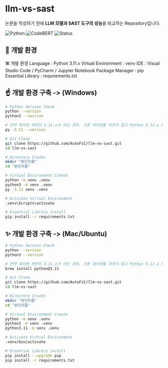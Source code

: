 # llm-vs-sast

논문을 작성하기 전에 **LLM 모델과 SAST 도구의 성능**을 비교하는 Repository입니다.

![Python](https://img.shields.io/badge/Python-3.11+-blue?logo=python) ![CodeBERT](https://img.shields.io/badge/Code-v0.2.3-green) ![Status](https://img.shields.io/badge/status-developing-orange)


## 📌 개발 환경
🛠 개발 환경
Language : Python 3.11.x
Virtual Environment : venv
IDE : Visual Studio Code / PyCharm / Jupyter Notebook
Package Manager : pip
Essential Library : requirements.txt


## ️☝️ 개발 환경 구축 -> (Windows)
```bash
# Python Version Check
python --version
python3 --version

# 만약 파이썬 버전이 3.11.x가 아닌 경우, 기존 파이썬을 지우지 않고 Python 3.11.x 버전을 추가로 설치합니다.
py -3.11 --version
```
```bash
# Git Clone
git clone https://github.com/AutoFiC/llm-vs-sast.git
cd llm-vs-sast
```
```bash
# Directory Create
mkdir "본인이름"
cd "본인이름"
```
```bash
# Virtual Environment Create
python -m venv .venv
python3 -m venv .venv
py -3.11 venv .venv
```
```bash
# Activate Virtual Environment
.venv\Scripts\activate
```
```bash
# Essential Library install
pip install -r requirements.txt
```


## ✨ 개발 환경 구축 -> (Mac/Ubuntu)
```bash
# Python Version Check
python --version
python3 --version

# 만약 파이썬 버전이 3.11.x가 아닌 경우, 기존 파이썬을 지우지 않고 Python 3.11.x 버전을 추가로 설치합니다.
brew install python@3.11
```
```bash
# Git Clone
git clone https://github.com/AutoFiC/llm-vs-sast.git
cd llm-vs-sast
```
```bash
# Directory Create
mkdir "본인이름"
cd "본인이름"
```
```bash
# Virtual Environment Create
python -m venv .venv
python3 -m venv .venv
python3.11 -m venv .venv
```
```bash
# Activate Virtual Environment
.venv/bin/activate
```
```bash
# Essential Library install
pip install --upgrade pip
pip install -r requirements.txt
```

